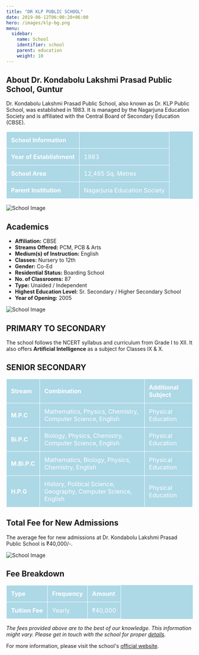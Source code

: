 ```yaml
---
title: "DR KLP PUBLIC SCHOOL"
date: 2019-06-12T06:00:20+06:00
hero: /images/klp-bg.png
menu:
  sidebar:
    name: School
    identifier: school
    parent: education
    weight: 10
---
```




## About Dr. Kondabolu Lakshmi Prasad Public School, Guntur

Dr. Kondabolu Lakshmi Prasad Public School, also known as Dr. KLP Public School, was established in 1983. It is managed by the Nagarjuna Education Society and is affiliated with the Central Board of Secondary Education (CBSE).

<style>
table {
    background-color: lightblue;
    color: white;
    border-collapse: collapse;
    width: 100%;
    text-align: left;
}
th, td {
    padding: 12px;
    border: 1px solid white;
}
</style>

| **School Information**         |                              |
|--------------------------------|------------------------------|
| **Year of Establishment**      | 1983                         |
| **School Area**                | 12,485 Sq. Metres            |
| **Parent Institution**         | Nagarjuna Education Society  |

![School Image](images/s1.jpeg)

## Academics

- **Affiliation:** CBSE
- **Streams Offered:** PCM, PCB & Arts
- **Medium(s) of Instruction:** English
- **Classes:** Nursery to 12th
- **Gender:** Co-Ed
- **Residential Status:** Boarding School
- **No. of Classrooms:** 87
- **Type:** Unaided / Independent
- **Highest Education Level:** Sr. Secondary / Higher Secondary School
- **Year of Opening:** 2005

![School Image](images/s2.jpeg)

## PRIMARY TO SECONDARY

The school follows the NCERT syllabus and curriculum from Grade I to XII. It also offers **Artificial Intelligence** as a subject for Classes IX & X.

## SENIOR SECONDARY

| **Stream**  | **Combination**                                          | **Additional Subject**   |
|-------------|----------------------------------------------------------|--------------------------|
| **M.P.C**   | Mathematics, Physics, Chemistry, Computer Science, English | Physical Education       |
| **Bi.P.C**  | Biology, Physics, Chemistry, Computer Science, English    | Physical Education       |
| **M.Bi.P.C**| Mathematics, Biology, Physics, Chemistry, English         | Physical Education       |
| **H.P.G**   | History, Political Science, Geography, Computer Science, English | Physical Education |

## Total Fee for New Admissions

The average fee for new admissions at Dr. Kondabolu Lakshmi Prasad Public School is ₹40,000/-.

![School Image](images/s3.jpeg)

## Fee Breakdown

| **Type**     | **Frequency** | **Amount** |
|--------------|---------------|------------|
| **Tuition Fee** | Yearly        | ₹40,000   |

*The fees provided above are to the best of our knowledge. This information might vary. Please get in touch with the school for proper [details](https://www.drklppublicschool.com/).*

For more information, please visit the school's [official website](https://www.drklppublicschool.com/).
